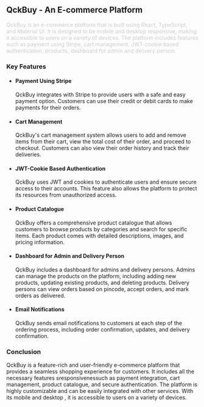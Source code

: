 ## QckBuy - An E-commerce Platform 
<font color='#ccc'>
QckBuy is an e-commerce platform that is
built using React, TypeScript, and Material UI. It is designed to be
mobile and desktop responsive, making it accessible to users on a
variety of devices. The platform includes features such as payment using
Stripe, cart management, JWT-cookie based authentication, products,
dashboard for admin and delivery person.
</font>

### Key Features 

- #### Payment Using Stripe
    QckBuy integrates with Stripe to
    provide users with a safe and easy payment option. Customers can use
    their credit or debit cards to make payments for their orders.

- #### Cart Management 
    QckBuy's cart management system allows users to add and
    remove items from their cart, view the total cost of their order, and
    proceed to checkout. Customers can also view their order history and
    track their deliveries.

- #### JWT-Cookie Based Authentication 
    QckBuy uses JWT and cookies to
    authenticate users and ensure secure access to their accounts. This
    feature also allows the platform to protect its resources from
    unauthorized access.

- #### Product Catalogue 
    QckBuy offers a comprehensive product catalogue that
    allows customers to browse products by categories and search for
    specific items. Each product comes with detailed descriptions, images,
    and pricing information.

- #### Dashboard for Admin and Delivery Person 
    QckBuy includes a dashboard for
    admins and delivery persons. Admins can manage the products on the
    platform, including adding new products, updating existing products, and
    deleting products. Delivery persons can view orders based on pincode,
    accept orders, and mark orders as delivered.

- #### Email Notifications 
    QckBuy sends email notifications to customers at
    each step of the ordering process, including order confirmation,
    updates, and delivery confirmation.

### Conclusion 
QckBuy is a feature-rich and user-friendly e-commerce
platform that provides a seamless shopping experience for customers. It
includes all the necessary features sresponsivenessuch as payment integration, cart
management, product catalogue, and secure authentication. The platform
is highly customizable and can be easily integrated with other services.
With its mobile and desktop , it is accessible to users on
a variety of devices.

